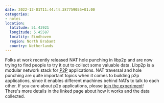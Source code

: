 ```yaml
---
date: 2022-12-01T11:44:44.387759055+01:00
categories:
- notes
location:
  latitude: 51.43921
  longitude: 5.45587
  locality: Eindhoven
  region: North Brabant
  country: Netherlands
---
```


Folks at work recently released NAT hole punching in libp2p and are now trying to find people to try it out to collect some valuable data. Libp2p is a modular network stack for <abbr title="Peer-to-peer">P2P</abbr> applications. NAT traversal and hole punching are quite important topics when it comes to building p2p applications, since it enables different machines behind NATs to talk to each other. If you care about p2p applications, please [join the experiment](https://discuss.libp2p.io/t/call-for-participation-nat-hole-punching-measurement-campaign/1690)! There's more details in the linked page about how it works and the data collected.
